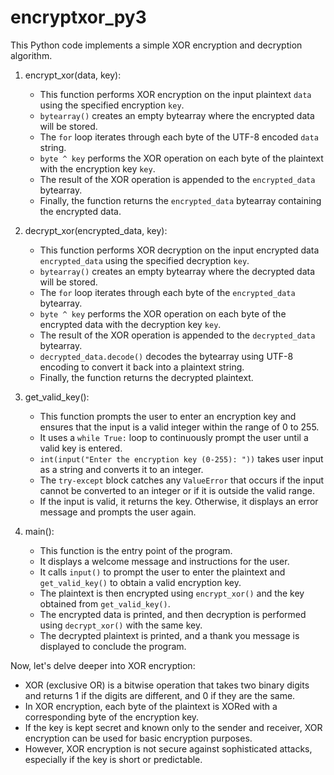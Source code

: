 # encryptxor_py3
This Python code implements a simple XOR encryption and decryption algorithm.



1. encrypt_xor(data, key):
   - This function performs XOR encryption on the input plaintext `data` using the specified encryption `key`.
   - `bytearray()` creates an empty bytearray where the encrypted data will be stored.
   - The `for` loop iterates through each byte of the UTF-8 encoded `data` string.
   - `byte ^ key` performs the XOR operation on each byte of the plaintext with the encryption key `key`.
   - The result of the XOR operation is appended to the `encrypted_data` bytearray.
   - Finally, the function returns the `encrypted_data` bytearray containing the encrypted data.

2. decrypt_xor(encrypted_data, key):
   - This function performs XOR decryption on the input encrypted data `encrypted_data` using the specified decryption `key`.
   - `bytearray()` creates an empty bytearray where the decrypted data will be stored.
   - The `for` loop iterates through each byte of the `encrypted_data` bytearray.
   - `byte ^ key` performs the XOR operation on each byte of the encrypted data with the decryption key `key`.
   - The result of the XOR operation is appended to the `decrypted_data` bytearray.
   - `decrypted_data.decode()` decodes the bytearray using UTF-8 encoding to convert it back into a plaintext string.
   - Finally, the function returns the decrypted plaintext.

3. get_valid_key():
   - This function prompts the user to enter an encryption key and ensures that the input is a valid integer within the range of 0 to 255.
   - It uses a `while True:` loop to continuously prompt the user until a valid key is entered.
   - `int(input("Enter the encryption key (0-255): "))` takes user input as a string and converts it to an integer.
   - The `try-except` block catches any `ValueError` that occurs if the input cannot be converted to an integer or if it is outside the valid range.
   - If the input is valid, it returns the key. Otherwise, it displays an error message and prompts the user again.

4. main():
   - This function is the entry point of the program.
   - It displays a welcome message and instructions for the user.
   - It calls `input()` to prompt the user to enter the plaintext and `get_valid_key()` to obtain a valid encryption key.
   - The plaintext is then encrypted using `encrypt_xor()` and the key obtained from `get_valid_key()`.
   - The encrypted data is printed, and then decryption is performed using `decrypt_xor()` with the same key.
   - The decrypted plaintext is printed, and a thank you message is displayed to conclude the program.

Now, let's delve deeper into XOR encryption:

- XOR (exclusive OR) is a bitwise operation that takes two binary digits and returns 1 if the digits are different, and 0 if they are the same.
- In XOR encryption, each byte of the plaintext is XORed with a corresponding byte of the encryption key.
- If the key is kept secret and known only to the sender and receiver, XOR encryption can be used for basic encryption purposes.
- However, XOR encryption is not secure against sophisticated attacks, especially if the key is short or predictable.


